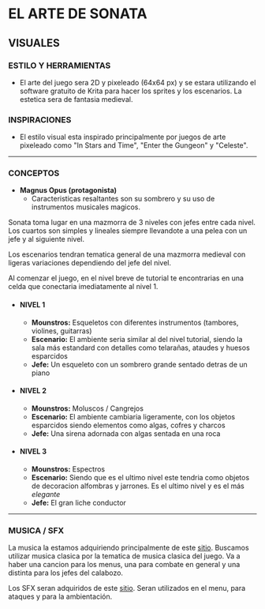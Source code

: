 # EL ARTE DE SONATA

## VISUALES

### ESTILO Y HERRAMIENTAS

- El arte del juego sera 2D y pixeleado (64x64 px) y se estara utilizando el software gratuito de Krita para hacer los sprites y los escenarios. La estetica sera de fantasia medieval.

### INSPIRACIONES

- El estilo visual esta inspirado principalmente por juegos de arte pixeleado como "In Stars and Time", "Enter the Gungeon" y "Celeste".

---

### CONCEPTOS

- **Magnus Opus (protagonista)**
  - Caracteristicas resaltantes son su sombrero y su uso de instrumentos musicales magicos.

Sonata toma lugar en una mazmorra de 3 niveles con jefes entre cada nivel. Los cuartos son simples y lineales siempre llevandote a una pelea con un jefe y al siguiente nivel.

Los escenarios tendran tematica general de una mazmorra medieval con ligeras variaciones dependiendo del jefe del nivel.

Al comenzar el juego, en el nivel breve de tutorial te encontrarias en una celda que conectaria imediatamente al nivel 1.

- #### NIVEL 1

  - **Mounstros:** Esqueletos con diferentes instrumentos (tambores, violines, guitarras)
  - **Escenario:** El ambiente seria similar al del nivel tutorial, siendo la sala más estandard con detalles como telarañas, ataudes y huesos esparcidos
  - **Jefe:** Un esqueleto con un sombrero grande sentado detras de un piano

- #### NIVEL 2

  - **Mounstros:** Moluscos / Cangrejos
  - **Escenario:** El ambiente cambiaria ligeramente, con los objetos esparcidos siendo elementos como algas, cofres y charcos
  - **Jefe:** Una sirena adornada con algas sentada en una roca

- #### NIVEL 3
  - **Mounstros:** Espectros
  - **Escenario:** Siendo que es el ultimo nivel este tendria como objetos de decoracion alfombras y jarrones. Es el ultimo nivel y es el más _elegante_
  - **Jefe:** El gran liche conductor

---

### MUSICA / SFX

La musica la estamos adquiriendo principalmente de este [sitio](https://pixabay.com/music/). Buscamos utilizar musica clasica por la tematica de musica clasica del juego. Va a haber una cancion para los menus, una para combate en general y una distinta para los jefes del calabozo.

Los SFX seran adquiridos de este [sitio](https://pixabay.com/sound-effects/). Seran utilizados en el menu, para ataques y para la ambientación.
